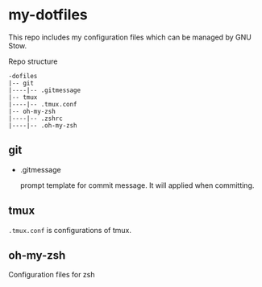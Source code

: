 # my-dotfiles #

This repo includes my configuration files which can be managed by GNU Stow.

Repo structure

```
-dofiles
|-- git
|----|-- .gitmessage
|-- tmux
|----|-- .tmux.conf
|-- oh-my-zsh
|----|-- .zshrc
|----|-- .oh-my-zsh
```

## git ##

* .gitmessage

    prompt template for commit message. It will applied when committing.

## tmux ##

`.tmux.conf` is configurations of tmux.

## oh-my-zsh ##

Configuration files for zsh

